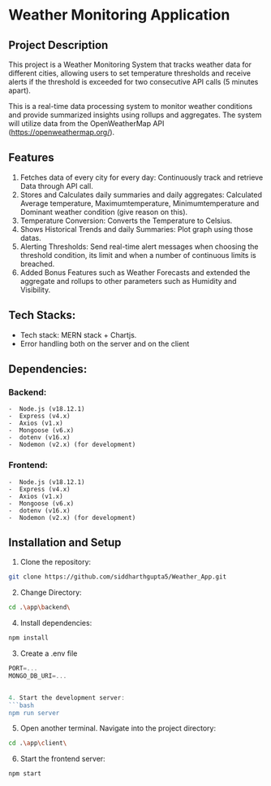 # Weather Monitoring Application

## Project Description

This project is a Weather Monitoring System that tracks weather data for different cities, allowing users to set temperature thresholds and receive alerts if the threshold is exceeded for two consecutive API calls (5 minutes apart).

This is a real-time data processing system to monitor weather conditions and provide summarized insights using rollups and aggregates. The system will utilize data from the OpenWeatherMap API (https://openweathermap.org/).

## Features

1. Fetches data of every city for every day: Continuously track and retrieve Data through API call.
2. Stores and Calculates daily summaries and daily aggregates: Calculated Average temperature, Maximumtemperature, Minimumtemperature and Dominant weather condition (give reason on this).
3. Temperature Conversion: Converts the Temperature to Celsius.
4. Shows Historical Trends and daily Summaries: Plot graph using those datas.
5. Alerting Thresholds: Send real-time alert messages when choosing the threshold condition, its limit and when a number of continuous limits is breached.
6. Added Bonus Features such as Weather Forecasts and extended the aggregate and rollups to other parameters such as Humidity and Visibility.

## Tech Stacks:

-   Tech stack: MERN stack + Chartjs. 
-   Error handling both on the server and on the client

## Dependencies:
   ### Backend:
    -  Node.js (v18.12.1)
    -  Express (v4.x)
    -  Axios (v1.x)
    -  Mongoose (v6.x)
    -  dotenv (v16.x)
    -  Nodemon (v2.x) (for development) 
    
   ### Frontend:
    -  Node.js (v18.12.1)
    -  Express (v4.x)
    -  Axios (v1.x)
    -  Mongoose (v6.x)
    -  dotenv (v16.x)
    -  Nodemon (v2.x) (for development)


## Installation and Setup

1. Clone the repository:
```bash
git clone https://github.com/siddharthgupta5/Weather_App.git
```

2. Change Directory:
```bash
cd .\app\backend\
``` 

4. Install dependencies:
```bash
npm install
```

3. Create a .env file
```js
PORT=...
MONGO_DB_URI=...


4. Start the development server:
```bash
npm run server
```

5. Open another terminal. Navigate into the project directory:
```bash
cd .\app\client\
```

6. Start the frontend server:
```bash
npm start
```
   
   




